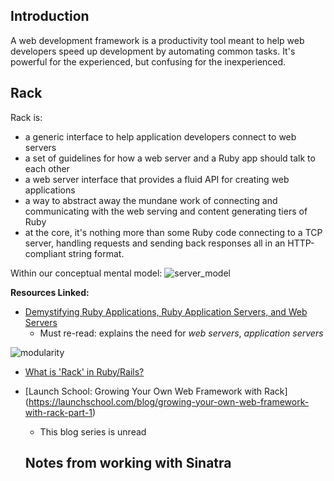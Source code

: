 ## Introduction

A web development framework is a productivity tool meant to help web developers speed up development by automating common tasks. It's powerful for the experienced, but confusing for the inexperienced.


## Rack

Rack is:
- a generic interface to help application developers connect to web servers
- a set of guidelines for how a web server and a Ruby app should talk to each other
- a web server interface that provides a fluid API for creating web applications
- a way to abstract away the mundane work of connecting and communicating with the web serving and content generating tiers of Ruby
- at the core, it's nothing more than some Ruby code connecting to a TCP server, handling requests and sending back responses all in an HTTP-compliant string format. 

Within our conceptual mental model:
![server_model](https://da77jsbdz4r05.cloudfront.net/images/working_with_sinatra/server-zoom-rack.png "Mental model of server")

**Resources Linked:**
- [Demystifying Ruby Applications, Ruby Application Servers, and Web Servers](https://medium.com/launch-school/demystifying-ruby-applications-ruby-application-servers-and-web-servers-c3d0fd415cb3)
  - Must re-read: explains the need for *web servers*, *application servers*

![modularity](https://miro.medium.com/max/1400/1*Z2ftxFcb03ZVU7Uml-SdIg.png)

- [What is 'Rack' in Ruby/Rails?](http://blog.gauravchande.com/what-is-rack-in-ruby-rails)

- [Launch School: Growing Your Own Web Framework with Rack] (https://launchschool.com/blog/growing-your-own-web-framework-with-rack-part-1)
  - This blog series is unread


  ## Notes from working with Sinatra